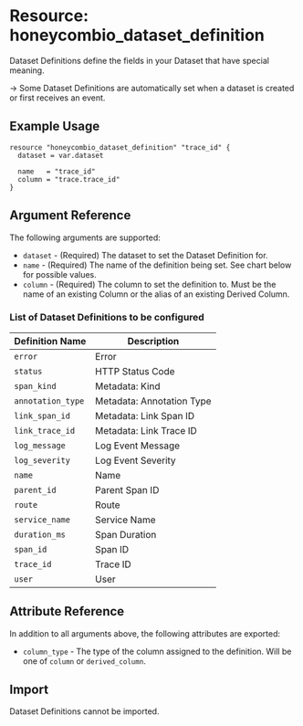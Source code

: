 # Resource: honeycombio_dataset_definition

Dataset Definitions define the fields in your Dataset that have special meaning.

-> Some Dataset Definitions are automatically set when a dataset is created or first receives an event.

## Example Usage

```hcl
resource "honeycombio_dataset_definition" "trace_id" {
  dataset = var.dataset

  name   = "trace_id"
  column = "trace.trace_id"
}
```

## Argument Reference

The following arguments are supported:

- `dataset` - (Required) The dataset to set the Dataset Definition for.
- `name` - (Required) The name of the definition being set. See chart below for possible values.
- `column` - (Required) The column to set the definition to. Must be the name of an existing Column or the alias of an existing Derived Column.

### List of Dataset Definitions to be configured

Definition Name    | Description              
------------------ | -------------------------
`error`            | Error
`status`           | HTTP Status Code
`span_kind`        | Metadata: Kind
`annotation_type`  | Metadata: Annotation Type
`link_span_id`     | Metadata: Link Span ID
`link_trace_id`    | Metadata: Link Trace ID
`log_message`      | Log Event Message
`log_severity`     | Log Event Severity
`name`             | Name
`parent_id`        | Parent Span ID
`route`            | Route
`service_name`     | Service Name
`duration_ms`      | Span Duration
`span_id`          | Span ID
`trace_id`         | Trace ID
`user`             | User

## Attribute Reference

In addition to all arguments above, the following attributes are exported:

* `column_type` - The type of the column assigned to the definition. Will be one of `column` or `derived_column`.

## Import

Dataset Definitions cannot be imported.
